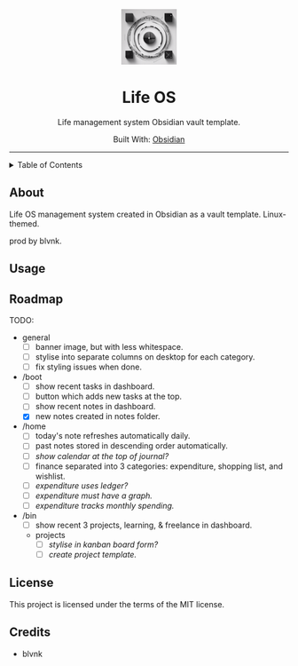 <div align="center">
    <img src="img/life_OS_logo.png" width=100> <!-- Logo -->
    <h1>Life OS</h1> <!-- Title -->
    <p>
      Life management system Obsidian vault template.
    </p> <!-- Description -->
    <p>
      Built With: <a href="https://obsidian.md/">Obsidian</a>
    </p> <!-- Built With -->
</div>

---

<details>
<summary>Table of Contents</summary>

- [About](#about)
- [Usage](#usage)
- [Roadmap](#roadmap)
- [License](#license)
- [Credits](#credits)
</details>

## About

Life OS management system created in Obsidian as a vault template. Linux-themed.

prod by blvnk.

## Usage

## Roadmap

TODO:

- general
  - [ ] banner image, but with less whitespace.
  - [ ] stylise into separate columns on desktop for each category.
  - [ ] fix styling issues when done.
- /boot
  - [ ] show recent tasks in dashboard.
  - [ ] button which adds new tasks at the top.
  - [ ] show recent notes in dashboard.
  - [x] new notes created in notes folder.
- /home
  - [ ] today's note refreshes automatically daily.
  - [ ] past notes stored in descending order automatically.
  - [ ] *show calendar at the top of journal?*
  - [ ] finance separated into 3 categories: expenditure, shopping list, and wishlist.
  - [ ] *expenditure uses ledger?*
  - [ ] *expenditure must have a graph.*
  - [ ] *expenditure tracks monthly spending.*
- /bin
  - [ ] show recent 3 projects, learning, & freelance in dashboard.
  - projects
    - [ ] *stylise in kanban board form?*
    - [ ] *create project template.*

## License

This project is licensed under the terms of the MIT license.

## Credits

- blvnk
